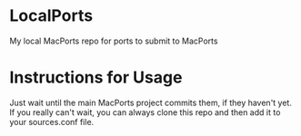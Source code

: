 LocalPorts
==========

My local MacPorts repo for ports to submit to MacPorts

Instructions for Usage
======================

Just wait until the main MacPorts project commits them, if they haven't yet.
If you really can't wait, you can always clone this repo and then add it to your sources.conf file.
